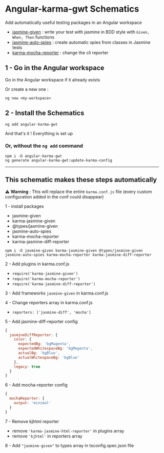 # Angular-karma-gwt Schematics

Add automatically useful testing packages in an Angular workspace

- [jasmine-given](https://github.com/searls/jasmine-given) : write your test with jasmine in BDD style with `Given, When, Then` functions
- [jasmine-auto-spies](https://github.com/hirezio/jasmine-auto-spies) : create automatic spies from classes in Jasmine tests
- [karma-mocha-reporter](https://github.com/litixsoft/karma-mocha-reporter) : change the cli reporter

## 1 - Go in the Angular workspace

Go in the Angular workspace if it already exists

Or create a new one :

```
ng new <my-workspace>
```

## 2 - Install the Schematics

```
ng add angular-karma-gwt
```

And that's it ! Everything is set up

### Or, without the `ng add` command

```
npm i -D angular-karma-gwt
ng generate angular-karma-gwt:update-karma-config
```

---

## This schematic makes these steps automatically

⚠️ **Warning** : This will replace the entire `karma.conf.js` file (every custom configuration added in the conf could disappear)

1 - install packages

- jasmine-given
- karma-jasmine-given
- @types/jasmine-given
- jasmine-auto-spies
- karma-mocha-reporter
- karma-jasmine-diff-reporter

```
npm i -D jasmine-given karma-jasmine-given @types/jasmine-given jasmine-auto-spies karma-mocha-reporter karma-jasmine-diff-reporter
```

2 - Add plugins in karma.conf.js

- `require('karma-jasmine-given')`
- `require('karma-mocha-reporter')`
- `require('karma-jasmine-diff-reporter')`

3 - Add frameworks `jasmine-given` in karma.conf.js

4 - Change reporters array in karma.conf.js

- `reporters: ['jasmine-diff', 'mocha']`

5 - Add jasmine-diff-reporter config

```javascript
{
  jasmineDiffReporter: {
    color: {
      expectedBg: 'bgMagenta',
      expectedWhitespaceBg: 'bgMagenta',
      actualBg: 'bgBlue',
      actualWhitespaceBg: 'bgBlue'
    },
    legacy: true
  }
}
```

6 - Add mocha-reporter config

```javascript
{
  mochaReporter: {
    output: 'minimal'
  }
}
```

7 - Remove kjhtml reporter

- remove `'karma-jasmine-html-reporter'` in plugins array
- remove `'kjhtml'` in reporters array

8 - Add `"jasmine-given"` to types array in tsconfig.spec.json file
